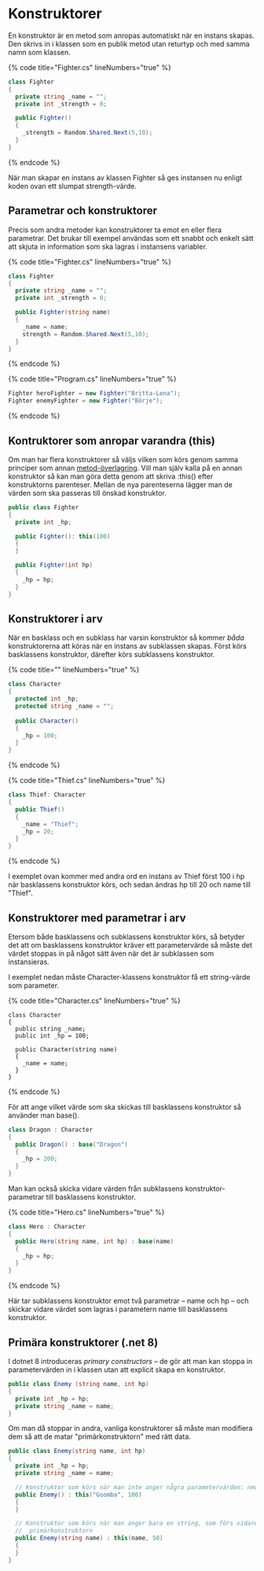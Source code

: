 # Konstruktorer

En konstruktor är en metod som anropas automatiskt när en instans skapas. Den skrivs in i klassen som en publik metod utan returtyp och med samma namn som klassen.

{% code title="Fighter.cs" lineNumbers="true" %}
```csharp
class Fighter
{
  private string _name = "";
  private int _strength = 0;

  public Fighter()
  {
    _strength = Random.Shared.Next(5,10);
  }
}
```
{% endcode %}

När man skapar en instans av klassen Fighter så ges instansen nu enligt koden ovan ett slumpat strength-värde.

## Parametrar och konstruktorer

Precis som andra metoder kan konstruktorer ta emot en eller flera parametrar. Det brukar till exempel användas som ett snabbt och enkelt sätt att skjuta in information som ska lagras i instansens variabler.

{% code title="Fighter.cs" lineNumbers="true" %}
```csharp
class Fighter
{
  private string _name = "";
  private int _strength = 0;

  public Fighter(string name)
  {
    _name = name;
    strength = Random.Shared.Next(5,10);
  }
}
```
{% endcode %}

{% code title="Program.cs" lineNumbers="true" %}
```csharp
Fighter heroFighter = new Fighter("Britta-Lena");
Fighter enemyFighter = new Fighter("Börje");
```
{% endcode %}

## Kontruktorer som anropar varandra (this)

Om man har flera konstruktorer så väljs vilken som körs genom samma principer som annan [metod-överlagring](../grundlaeggande/egna-metoder.md#oeverlagring). Vill man själv kalla på en annan konstruktor så kan man göra detta genom att skriva :this() efter konstruktorns parenteser. Mellan de nya parenteserna lägger man de värden som ska passeras till önskad konstruktor.

```csharp
public class Fighter
{
  private int _hp;

  public Fighter(): this(100)
  {
  }

  public Fighter(int hp)
  {
    _hp = hp;
  }
}
```

## Konstruktorer i arv

När en basklass och en subklass har varsin konstruktor så kommer _båda_ konstruktorerna att köras när en instans av subklassen skapas. Först körs basklassens konstruktor, därefter körs subklassens konstruktor.

{% code title="" lineNumbers="true" %}
```csharp
class Character
{
  protected int _hp;
  protected string _name = "";
  
  public Character()
  {
    _hp = 100;
  }
}
```
{% endcode %}

{% code title="Thief.cs" lineNumbers="true" %}
```csharp
class Thief: Character
{
  public Thief()
  {
    _name = "Thief";
    _hp = 20;
  }
}
```
{% endcode %}

I exemplet ovan kommer med andra ord en instans av Thief först 100 i hp när basklassens konstruktor körs, och sedan ändras hp till 20 och name till "Thief".

## Konstruktorer med parametrar i arv

Etersom både basklassens och subklassens konstruktor körs, så betyder det att om basklassens konstruktor kräver ett parametervärde så måste det värdet stoppas in på något sätt även när det är subklassen som instansieras.

I exemplet nedan måste Character-klassens konstruktor få ett string-värde som parameter.

{% code title="Character.cs" lineNumbers="true" %}
```
class Character
{
  public string _name;
  public int _hp = 100;

  public Character(string name)
  {
    _name = name;
  }
}
```
{% endcode %}

För att ange vilket värde som ska skickas till basklassens konstruktor så använder man base().

```csharp
class Dragon : Character
{
  public Dragon() : base("Dragon")
  {
    _hp = 200;
  }
}
```

Man kan också skicka vidare värden från subklassens konstruktor-parametrar till basklassens konstruktor.

{% code title="Hero.cs" lineNumbers="true" %}
```csharp
class Hero : Character
{
  public Hero(string name, int hp) : base(name)
  {
    _hp = hp;
  }
}
```
{% endcode %}

Här tar subklassens konstruktor emot två parametrar – name och hp – och skickar vidare värdet som lagras i parametern name till basklassens konstruktor.

## Primära konstruktorer (.net 8)

I dotnet 8 introduceras _primary constructors_ – de gör att man kan stoppa in parametervärden in i klassen utan att explicit skapa en konstruktor.

```csharp
public class Enemy (string name, int hp)
{
  private int _hp = hp;
  private string _name = name;
}
```

Om man då stoppar in andra, vanliga konstruktorer så måste man modifiera dem så att de matar "primärkonstruktorn" med rätt data.

```csharp
public class Enemy(string name, int hp)
{
  private int _hp = hp;
  private string _name = name;

  // Konstruktor som körs när man inte anger några parametervärden: new Enemy()
  public Enemy() : this("Goomba", 100)
  {
  }

  // Konstruktor som körs när man anger bara en string, som förs vidare in i
  //  primärkonstruktorn
  public Enemy(string name) : this(name, 50)
  {
  }
}
```
